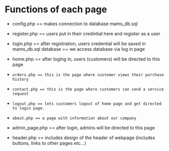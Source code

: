 # Functions of each page

- config.php == makes connection to database mams_db.sql
- register.php == users put in their credintial here and register as a user
- login.php == after registration, users credential will be saved in mams_db.sql database
            == we access database via log in page
  
- home.php == after loging in, users (customers) will be directed to this page
-     orders.php == this is the page where customer views their purchase history
-     contact.php == this is the page where customers can send a service request
-     logout.php == lets customers logout of home page and get directed to login page.
-     about.php == a page with information about our company
  
- admin_page.php == after login, admins will be directed to this page
- header.php == includes design of the header of webpage (includes buttons, links to other pages etc...)

